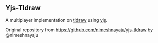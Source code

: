 ## Yjs-Tldraw

A multiplayer implementation on [tldraw](https://www.tldraw.com) using [yjs](https://github.com/yjs/yjs).

Original repository from https://github.com/nimeshnayaju/yjs-tldraw by @nimeshnayaju